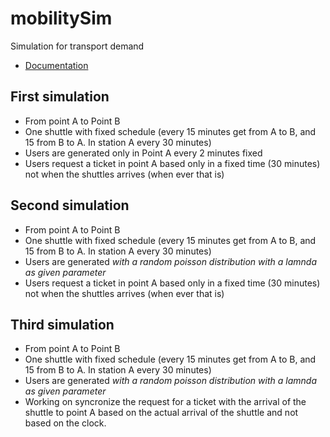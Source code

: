 # mobilitySim
Simulation for transport demand 

* [Documentation](https://simpy.readthedocs.io/en/latest/)

## First simulation

* From point A to Point B
* One shuttle with fixed schedule (every 15 minutes get from A to B, and 15 from B to A. In station A every 30 minutes)
* Users are generated only in Point A every 2 minutes fixed
* Users request a ticket in point A based only in a fixed time (30 minutes) not when the shuttles arrives (when ever that is)


## Second simulation

* From point A to Point B
* One shuttle with fixed schedule (every 15 minutes get from A to B, and 15 from B to A. In station A every 30 minutes)
* Users are generated *with a random poisson distribution with a lamnda as given parameter* 
* Users request a ticket in point A based only in a fixed time (30 minutes) not when the shuttles arrives (when ever that is)

## Third simulation

* From point A to Point B
* One shuttle with fixed schedule (every 15 minutes get from A to B, and 15 from B to A. In station A every 30 minutes)
* Users are generated *with a random poisson distribution with a lamnda as given parameter* 
* Working on syncronize the request for a ticket with the arrival of the shuttle to point A based on the actual arrival of the shuttle and not based on the clock.
